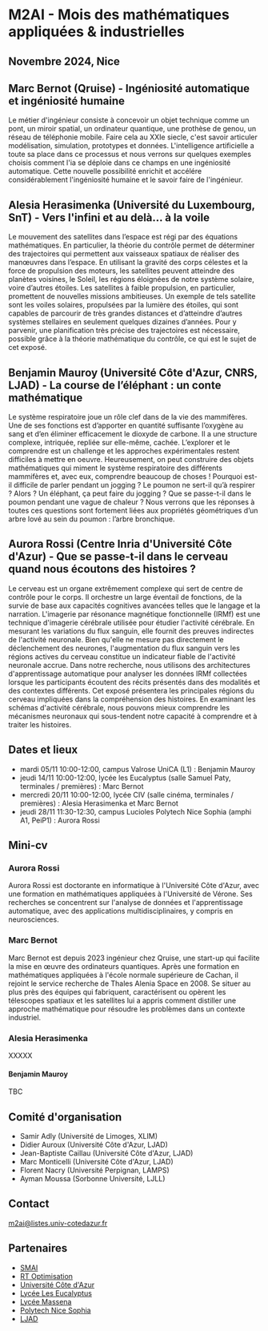 # M2AI - Mois des mathématiques appliquées & industrielles
## Novembre 2024, Nice

## Marc Bernot (Qruise) - Ingéniosité automatique et ingéniosité humaine

Le métier d'ingénieur consiste à concevoir un objet technique comme un
pont, un miroir spatial, un ordinateur quantique, une prothèse de
genou, un réseau de téléphonie mobile.
Faire cela au XXIe siecle, c'est savoir articuler modélisation,
simulation, prototypes et données.
L'intelligence artificielle a toute sa place dans ce processus et nous
verrons sur quelques exemples choisis comment l'ia se déploie dans ce
champs en une ingéniosité automatique.
Cette nouvelle possibilité enrichit et accélére considérablement
l'ingéniosité humaine et le savoir faire de l'ingénieur.

## Alesia Herasimenka (Université du Luxembourg, SnT) - Vers l'infini et au delà... à la voile

Le mouvement des satellites dans l’espace est régi par des équations mathématiques. En particulier, la théorie du contrôle permet de déterminer des trajectoires qui permettent aux vaisseaux spatiaux de réaliser des manœuvres dans l’espace. En utilisant la gravité des corps célestes et la force de propulsion des moteurs, les satellites peuvent atteindre des planètes voisines, le Soleil, les régions éloignées de notre système solaire, voire d’autres étoiles. Les satellites à faible propulsion, en particulier, promettent de nouvelles missions ambitieuses. Un exemple de tels satellite sont les voiles solaires, propulsées par la lumière des étoiles, qui sont capables de parcourir de très grandes distances et d’atteindre d’autres systèmes stellaires en seulement quelques dizaines d’années. Pour y parvenir, une planification très précise des trajectoires est nécessaire, possible grâce à la théorie mathématique du contrôle, ce qui est le sujet de cet exposé.

## Benjamin Mauroy (Université Côte d'Azur, CNRS, LJAD) - La course de l’éléphant : un conte mathématique

Le système respiratoire joue un rôle clef dans de la vie des mammifères. Une de ses fonctions est d’apporter en quantité suffisante l’oxygène au sang et d’en éliminer efficacement le dioxyde de carbone. Il a une structure complexe, intriquée, repliée sur elle-même, cachée. L’explorer et le comprendre est un challenge et les approches expérimentales restent difficiles à mettre en oeuvre. Heureusement, on peut construire des objets mathématiques qui miment le système respiratoire des différents mammifères et, avec eux, comprendre beaucoup de choses ! 
Pourquoi est-il difficile de parler pendant un jogging ? 
Le poumon ne sert-il qu’à respirer ?
Alors ? Un éléphant, ça peut faire du jogging ? 
Que se passe-t-il dans le poumon pendant une vague de chaleur ?
Nous verrons que les réponses à toutes ces questions sont fortement liées aux propriétés géométriques d’un arbre lové au sein du poumon : l’arbre bronchique.

## Aurora Rossi (Centre Inria d'Université Côte d'Azur) - Que se passe-t-il dans le cerveau quand nous écoutons des histoires ?

Le cerveau est un organe extrêmement complexe qui sert de centre de contrôle pour le corps. Il orchestre un large éventail de fonctions, de la survie de base aux capacités cognitives avancées telles que le langage et la narration. L'imagerie par résonance magnétique fonctionnelle (IRMf) est une technique d'imagerie cérébrale utilisée pour étudier l'activité cérébrale. En mesurant les variations du flux sanguin, elle fournit des preuves indirectes de l'activité neuronale. Bien qu'elle ne mesure pas directement le déclenchement des neurones, l'augmentation du flux sanguin vers les régions actives du cerveau constitue un indicateur fiable de l'activité neuronale accrue. Dans notre recherche, nous utilisons des architectures d'apprentissage automatique pour analyser les données IRMf collectées lorsque les participants écoutent des récits présentés dans des modalités et des contextes différents. Cet exposé présentera les principales régions du cerveau impliquées dans la compréhension des histoires. En examinant les schémas d'activité cérébrale, nous pouvons mieux comprendre les mécanismes neuronaux qui sous-tendent notre capacité à comprendre et à traiter les histoires.

## Dates et lieux

- mardi 05/11 10:00-12:00, campus Valrose UniCA (L1) : Benjamin Mauroy
- jeudi 14/11 10:00-12:00, lycée les Eucalyptus (salle Samuel Paty, terminales / premières) : Marc Bernot
- mercredi 20/11 10:00-12:00, lycée CIV (salle cinéma, terminales / premières) : Alesia Herasimenka et Marc Bernot
- jeudi 28/11 11:30-12:30, campus Lucioles Polytech Nice Sophia (amphi A1, PeiP1) : Aurora Rossi

## Mini-cv

### Aurora Rossi

Aurora Rossi est doctorante en informatique à l'Université Côte d'Azur, avec une formation en mathématiques appliquées à l'Université de Vérone. Ses recherches se concentrent sur l'analyse de données et l'apprentissage automatique, avec des applications multidisciplinaires, y compris en neurosciences.

### Marc Bernot

Marc Bernot est depuis 2023 ingénieur chez Qruise, une start-up qui
facilite la mise en œuvre des ordinateurs quantiques. Après une
formation en mathématiques appliquées à l'école normale supérieure de
Cachan, il rejoint le service recherche de Thales Alenia Space en
2008. Se situer au plus près des équipes qui fabriquent, caractérisent
ou opèrent les télescopes spatiaux et les satellites lui a appris
comment distiller une approche mathématique pour résoudre les
problèmes dans un contexte industriel.

### Alesia Herasimenka

XXXXX

#### Benjamin Mauroy

TBC

## Comité d'organisation

- Samir Adly (Université de Limoges, XLIM)
- Didier Auroux (Université Côte d'Azur, LJAD)
- Jean-Baptiste Caillau (Université Côte d'Azur, LJAD)
- Marc Monticelli (Université Côte d'Azur, LJAD)
- Florent Nacry (Université Perpignan, LAMPS)
- Ayman Moussa (Sorbonne Université, LJLL)

## Contact

[m2ai@listes.univ-cotedazur.fr](m2ai@listes.univ-cotedazur.fr)

## Partenaires

- [SMAI](http://smai.emath.fr)
- [RT Optimisation](https://rt-optimisation.math.cnrs.fr)
- [Université Côte d'Azur](https://univ-cotedazur.fr)
- [Lycée Les Eucalyptus](https://www.lycee-eucalyptus.fr)
- [Lycée Massena](http://www.lycee-massena.fr)
- [Polytech Nice Sophia](https://polytech.univ-cotedazur.fr)
- [LJAD](https://math.univ-cotedazur.fr/laboratoire/présentation-du-laboratoire)

